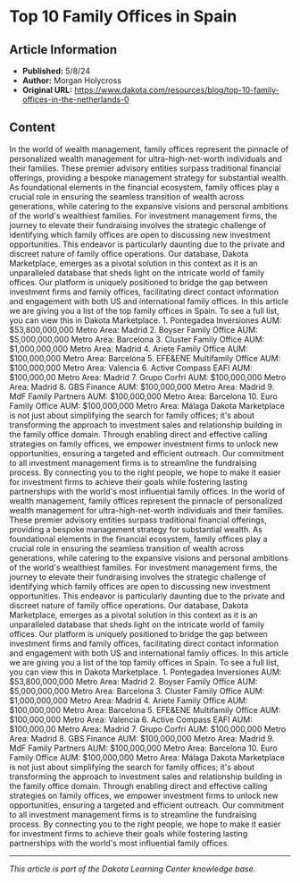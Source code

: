 # Top 10 Family Offices in Spain

## Article Information
- **Published:** 5/8/24
- **Author:** Morgan Holycross
- **Original URL:** https://www.dakota.com/resources/blog/top-10-family-offices-in-the-netherlands-0

## Content

In the world of wealth management, family offices represent the pinnacle of personalized wealth management for ultra-high-net-worth individuals and their families. These premier advisory entities surpass traditional financial offerings, providing a bespoke management strategy for substantial wealth. As foundational elements in the financial ecosystem, family offices play a crucial role in ensuring the seamless transition of wealth across generations, while catering to the expansive visions and personal ambitions of the world's wealthiest families. For investment management firms, the journey to elevate their fundraising involves the strategic challenge of identifying which family offices are open to discussing new investment opportunities. This endeavor is particularly daunting due to the private and discreet nature of family office operations. Our database, Dakota Marketplace, emerges as a pivotal solution in this context as it is an unparalleled database that sheds light on the intricate world of family offices. Our platform is uniquely positioned to bridge the gap between investment firms and family offices, facilitating direct contact information and engagement with both US and international family offices. In this article we are giving you a list of the top family offices in Spain. To see a full list, you can view this in Dakota Marketplace. 1. Pontegadea Inversiones AUM: $53,800,000,000 Metro Area: Madrid 2. Boyser Family Office AUM: $5,000,000,000 Metro Area: Barcelona 3. Cluster Family Office AUM: $1,000,000,000 Metro Area: Madrid 4. Ariete Family Office AUM: $100,000,000 Metro Area: Barcelona 5. EFE&ENE Multifamily Office AUM: $100,000,000 Metro Area: Valencia 6. Active Compass EAFI AUM: $100,000,00 Metro Area: Madrid 7. Grupo Corfri AUM: $100,000,000 Metro Area: Madrid 8. GBS Finance AUM: $100,000,000 Metro Area: Madrid 9. MdF Family Partners AUM: $100,000,000 Metro Area: Barcelona 10. Euro Family Office AUM: $100,000,000 Metro Area: Málaga Dakota Marketplace is not just about simplifying the search for family offices; it's about transforming the approach to investment sales and relationship building in the family office domain. Through enabling direct and effective calling strategies on family offices, we empower investment firms to unlock new opportunities, ensuring a targeted and efficient outreach. Our commitment to all investment management firms is to streamline the fundraising process. By connecting you to the right people, we hope to make it easier for investment firms to achieve their goals while fostering lasting partnerships with the world's most influential family offices. In the world of wealth management, family offices represent the pinnacle of personalized wealth management for ultra-high-net-worth individuals and their families. These premier advisory entities surpass traditional financial offerings, providing a bespoke management strategy for substantial wealth. As foundational elements in the financial ecosystem, family offices play a crucial role in ensuring the seamless transition of wealth across generations, while catering to the expansive visions and personal ambitions of the world's wealthiest families. For investment management firms, the journey to elevate their fundraising involves the strategic challenge of identifying which family offices are open to discussing new investment opportunities. This endeavor is particularly daunting due to the private and discreet nature of family office operations. Our database, Dakota Marketplace, emerges as a pivotal solution in this context as it is an unparalleled database that sheds light on the intricate world of family offices. Our platform is uniquely positioned to bridge the gap between investment firms and family offices, facilitating direct contact information and engagement with both US and international family offices. In this article we are giving you a list of the top family offices in Spain. To see a full list, you can view this in Dakota Marketplace. 1. Pontegadea Inversiones AUM: $53,800,000,000 Metro Area: Madrid 2. Boyser Family Office AUM: $5,000,000,000 Metro Area: Barcelona 3. Cluster Family Office AUM: $1,000,000,000 Metro Area: Madrid 4. Ariete Family Office AUM: $100,000,000 Metro Area: Barcelona 5. EFE&ENE Multifamily Office AUM: $100,000,000 Metro Area: Valencia 6. Active Compass EAFI AUM: $100,000,00 Metro Area: Madrid 7. Grupo Corfri AUM: $100,000,000 Metro Area: Madrid 8. GBS Finance AUM: $100,000,000 Metro Area: Madrid 9. MdF Family Partners AUM: $100,000,000 Metro Area: Barcelona 10. Euro Family Office AUM: $100,000,000 Metro Area: Málaga Dakota Marketplace is not just about simplifying the search for family offices; it's about transforming the approach to investment sales and relationship building in the family office domain. Through enabling direct and effective calling strategies on family offices, we empower investment firms to unlock new opportunities, ensuring a targeted and efficient outreach. Our commitment to all investment management firms is to streamline the fundraising process. By connecting you to the right people, we hope to make it easier for investment firms to achieve their goals while fostering lasting partnerships with the world's most influential family offices.

---

*This article is part of the Dakota Learning Center knowledge base.*